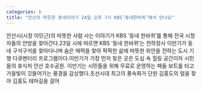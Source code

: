 ```yaml
---
categories: b
title: "안산의 따듯한 동네이야기 24일 오후 7시 KBS‘동네한바퀴’에서 만나요"
---
```

안산시(시장 이민근)의 따뜻한 사람 사는 이야기가 KBS ‘동네 한바퀴’를 통해 전국 시청자들의 안방을 찾아간다.23일 시에 따르면 KBS ‘동네 한바퀴’는 천하장사 이만기가 동네 구석구석을 찾아다니며 숨은 매력을 찾아 팍팍한 삶에 따뜻한 위안을 전하는 도시 기행 다큐멘터리 프로그램이다.이만기가 가장 먼저 찾은 곳은 도심 속 힐링 공간이자 시민들의 휴식처 안산 호수공원. 이만기는 시민들을 위해 무료로 운영하는 패들 보트를 타고 가을빛이 깃들어가는 풍경을 감상했다.조선시대 최고의 풍속화가 단원 김홍도의 얼을 찾아 김홍도 테마길을 걸어